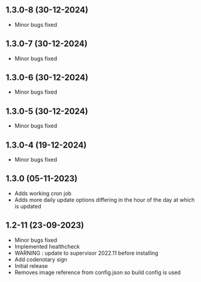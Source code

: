 ## 1.3.0-8 (30-12-2024)
- Minor bugs fixed
## 1.3.0-7 (30-12-2024)
- Minor bugs fixed
## 1.3.0-6 (30-12-2024)
- Minor bugs fixed
## 1.3.0-5 (30-12-2024)
- Minor bugs fixed
## 1.3.0-4 (19-12-2024)
- Minor bugs fixed

## 1.3.0 (05-11-2023)

- Adds working cron job
- Adds more daily update options differing in the hour of the day at which is updated

## 1.2-11 (23-09-2023)

- Minor bugs fixed
- Implemented healthcheck
- WARNING : update to supervisor 2022.11 before installing
- Add codenotary sign
- Initial release
- Removes image reference from config.json so build config is used
